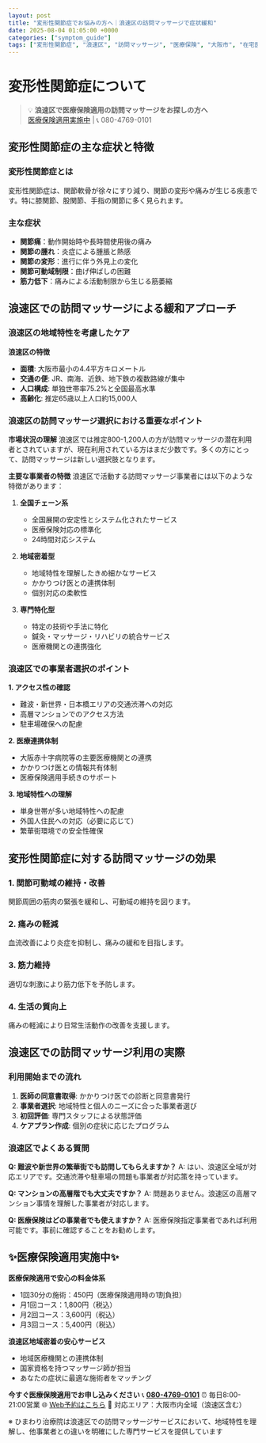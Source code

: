 ```yaml
---
layout: post
title: "変形性関節症でお悩みの方へ｜浪速区の訪問マッサージで症状緩和"
date: 2025-08-04 01:05:00 +0000
categories: ["symptom_guide"]
tags: ["変形性関節症", "浪速区", "訪問マッサージ", "医療保険", "大阪市", "在宅医療"]
---
```


# 変形性関節症について

> 💡 **浪速区で医療保険適用の訪問マッサージをお探しの方へ**  
> [医療保険適用実施中](https://peraichi.com/landing_pages/view/himawari-massage/) | 📞 080-4769-0101

## 変形性関節症の主な症状と特徴

### 変形性関節症とは
変形性関節症は、関節軟骨が徐々にすり減り、関節の変形や痛みが生じる疾患です。特に膝関節、股関節、手指の関節に多く見られます。

### 主な症状
- **関節痛**：動作開始時や長時間使用後の痛み
- **関節の腫れ**：炎症による腫脹と熱感
- **関節の変形**：進行に伴う外見上の変化
- **関節可動域制限**：曲げ伸ばしの困難
- **筋力低下**：痛みによる活動制限から生じる筋萎縮

## 浪速区での訪問マッサージによる緩和アプローチ

### 浪速区の地域特性を考慮したケア

**浪速区の特徴**
- **面積**: 大阪市最小の4.4平方キロメートル
- **交通の便**: JR、南海、近鉄、地下鉄の複数路線が集中
- **人口構成**: 単独世帯率75.2%と全国最高水準
- **高齢化**: 推定65歳以上人口約15,000人

### 浪速区の訪問マッサージ選択における重要なポイント

**市場状況の理解**
浪速区では推定800-1,200人の方が訪問マッサージの潜在利用者とされていますが、現在利用されている方はまだ少数です。多くの方にとって、訪問マッサージは新しい選択肢となります。

**主要な事業者の特徴**
浪速区で活動する訪問マッサージ事業者には以下のような特徴があります：

1. **全国チェーン系**
   - 全国展開の安定性とシステム化されたサービス
   - 医療保険対応の標準化
   - 24時間対応システム

2. **地域密着型**
   - 地域特性を理解したきめ細かなサービス
   - かかりつけ医との連携体制
   - 個別対応の柔軟性

3. **専門特化型**
   - 特定の技術や手法に特化
   - 鍼灸・マッサージ・リハビリの統合サービス
   - 医療機関との連携強化

### 浪速区での事業者選択のポイント

**1. アクセス性の確認**
- 難波・新世界・日本橋エリアの交通渋滞への対応
- 高層マンションでのアクセス方法
- 駐車場確保への配慮

**2. 医療連携体制**
- 大阪赤十字病院等の主要医療機関との連携
- かかりつけ医との情報共有体制
- 医療保険適用手続きのサポート

**3. 地域特性への理解**
- 単身世帯が多い地域特性への配慮
- 外国人住民への対応（必要に応じて）
- 繁華街環境での安全性確保

## 変形性関節症に対する訪問マッサージの効果

### 1. 関節可動域の維持・改善
関節周囲の筋肉の緊張を緩和し、可動域の維持を図ります。

### 2. 痛みの軽減
血流改善により炎症を抑制し、痛みの緩和を目指します。

### 3. 筋力維持
適切な刺激により筋力低下を予防します。

### 4. 生活の質向上
痛みの軽減により日常生活動作の改善を支援します。

## 浪速区での訪問マッサージ利用の実際

### 利用開始までの流れ
1. **医師の同意書取得**: かかりつけ医での診断と同意書発行
2. **事業者選択**: 地域特性と個人のニーズに合った事業者選び
3. **初回評価**: 専門スタッフによる状態評価
4. **ケアプラン作成**: 個別の症状に応じたプログラム

### 浪速区でよくある質問

**Q: 難波や新世界の繁華街でも訪問してもらえますか？**
A: はい、浪速区全域が対応エリアです。交通渋滞や駐車場の問題も事業者が対応策を持っています。

**Q: マンションの高層階でも大丈夫ですか？**
A: 問題ありません。浪速区の高層マンション事情を理解した事業者が対応します。

**Q: 医療保険はどの事業者でも使えますか？**
A: 医療保険指定事業者であれば利用可能です。事前に確認することをお勧めします。

## ✨医療保険適用実施中✨

**医療保険適用で安心の料金体系**
- 1回30分の施術：450円（医療保険適用時の1割負担）
- 月1回コース：1,800円（税込）
- 月2回コース：3,600円（税込）
- 月3回コース：5,400円（税込）

**浪速区地域密着の安心サービス**
- 地域医療機関との連携体制
- 国家資格を持つマッサージ師が担当
- あなたの症状に最適な施術者をマッチング

**今すぐ医療保険適用でお申し込みください**
📞 **[080-4769-0101](tel:080-4769-0101)**
⏰ 毎日8:00-21:00営業
🌐 [Web予約はこちら](https://peraichi.com/landing_pages/view/himawari-massage/)
📍 対応エリア：大阪市内全域（浪速区含む）

※ ひまわり治療院は浪速区での訪問マッサージサービスにおいて、地域特性を理解し、他事業者との違いを明確にした専門サービスを提供しています